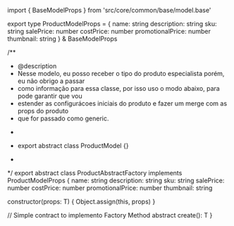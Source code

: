 import { BaseModelProps } from 'src/core/common/base/model.base'

export type ProductModelProps = {
  name: string
  description: string
  sku: string
  salePrice: number
  costPrice: number
  promotionalPrice: number
  thumbnail: string
} & BaseModelProps

/**
 * @description
 * Nesse modelo, eu posso receber o tipo do produto especialista porém, eu não obrigo a passar
 * como informação para essa classe, por isso uso o modo abaixo, para pode garantir que vou
 * estender as configurácoes iniciais do produto e fazer um merge com as props do produto
 * que for passado como generic.
 * ```ts
 * export abstract class ProductModel<T extends ProductModelProps = ProductModelProps> {}
 * ```
 */
export abstract class ProductAbstractFactory<T extends ProductModelProps>
  implements ProductModelProps
{
  name: string
  description: string
  sku: string
  salePrice: number
  costPrice: number
  promotionalPrice: number
  thumbnail: string

  constructor(props: T) {
    Object.assign(this, props)
  }

  // Simple contract to implemento Factory Method
  abstract create(): T
}
